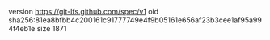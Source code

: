version https://git-lfs.github.com/spec/v1
oid sha256:81ea8bfbb4c200161c91777749e4f9b05161e656af23b3cee1af95a994f4eb1e
size 1871
